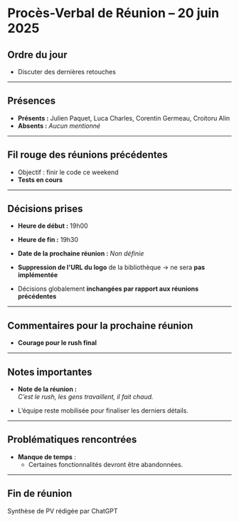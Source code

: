 # Procès-Verbal de Réunion – 20 juin 2025

## Ordre du jour
- Discuter des dernières retouches

---

## Présences
- **Présents :** Julien Paquet, Luca Charles, Corentin Germeau, Croitoru Alin  
- **Absents :** *Aucun mentionné*

---

## Fil rouge des réunions précédentes
- Objectif : finir le code ce weekend
- **Tests en cours**

---

## Décisions prises
- **Heure de début :** 19h00  
- **Heure de fin :** 19h30  
- **Date de la prochaine réunion :** *Non définie*

- **Suppression de l'URL du logo** de la bibliothèque → ne sera **pas implémentée**
- Décisions globalement **inchangées par rapport aux réunions précédentes**

---

## Commentaires pour la prochaine réunion
- **Courage pour le rush final**

---

## Notes importantes

- **Note de la réunion :**  
  *C’est le rush, les gens travaillent, il fait chaud.*

- L’équipe reste mobilisée pour finaliser les derniers détails.

---

## Problématiques rencontrées

- **Manque de temps** :
  - Certaines fonctionnalités devront être abandonnées.

---

## Fin de réunion
Synthèse de PV rédigée par ChatGPT
